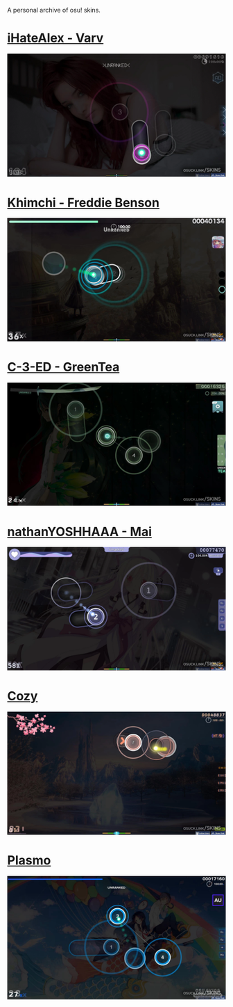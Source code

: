 A personal archive of osu! skins.

# [iHateAlex - Varv](https://github.com/ihatealex/ihatealex-osu/raw/main/skins/iHateAlex-Varv.osk)
![](images/aristia.webp)

# [Khimchi - Freddie Benson](https://mega.nz/file/qIcg0aRQ#NFy3OpxjAyMeheigoblhoTkRDrJi9Q-Akg4lQ4OiXcw)
![](images/freddiebenson.webp)

# [C-3-ED - GreenTea](https://mega.nz/file/2VlXDC4Q#Gp3O7zNBynWZuGLkUYCuTVii_3elgBia1RfyWrD3Xjc)
![](images/greentea.webp)

# [nathanYOSHHAAA - Mai](https://mega.nz/file/DUMAzZjI#L0BurALqWblO9ZSRX41scvi1yNIlP0_vpYjVc6OQW48)
![](images/mai.webp)

# [Cozy](https://mega.nz/file/bAEWjZwa#y6QSR6nRw6_m0hMpSyP_hhAuTAjsft0pYSfXN1qsc2s)
![](images/cozy.webp)

# [Plasmo](https://mega.nz/file/vQM2RZBQ#GOsBuQ6oSonzKqtE8iOZrRp5xisfTGtGwfIKywxuvLY)
![](images/plasmo.webp)
